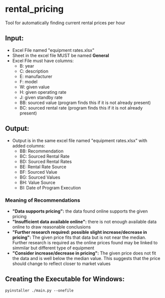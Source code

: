 # rental_pricing
Tool for automatically finding current rental prices per hour 

## Input:
- Excel File named "equipment rates.xlsx"
- Sheet in the excel file MUST be named **General**
- Excel File must have columns:
    - B: year
    - C: description
    - E: manufacturer
    - F: model
    - W: given value
    - H: given operating rate
    - J: given standby rate
    - BB: sourced value (program finds this if it is not already present)
    - BC: sourced rental rate (program finds this if it is not already present)

## Output:
- Output is in the same excel file named "equipment rates.xlsx" with added columns:
    - BB: Recommendation
    - BC: Sourced Rental Rate
    - BD: Sourced Rental Rates
    - BE: Rental Rate Source
    - BF: Sourced Value
    - BG: Sourced Values
    - BH: Value Source
    - BI: Date of Program Execution

### Meaning of Recommendations
- **"Data supports pricing":** the data found online supports the given pricing
- **"Insufficient data available online":** there is not enough available data online to draw reasonable conclusions
- **"Further research required: possible slight increase/decrease in pricing":** The given price fits that data but is not near the median. Further research is required as the online prices found may be linked to simmilar but different type of equipment
- **"Consider increase/decrease in pricing":** The given price does not fit the data and is well below the median value. This suggests that the price should change to reflect closer to market values

## Creating the Executable for Windows:
```
pyinstaller ./main.py --onefile
```
